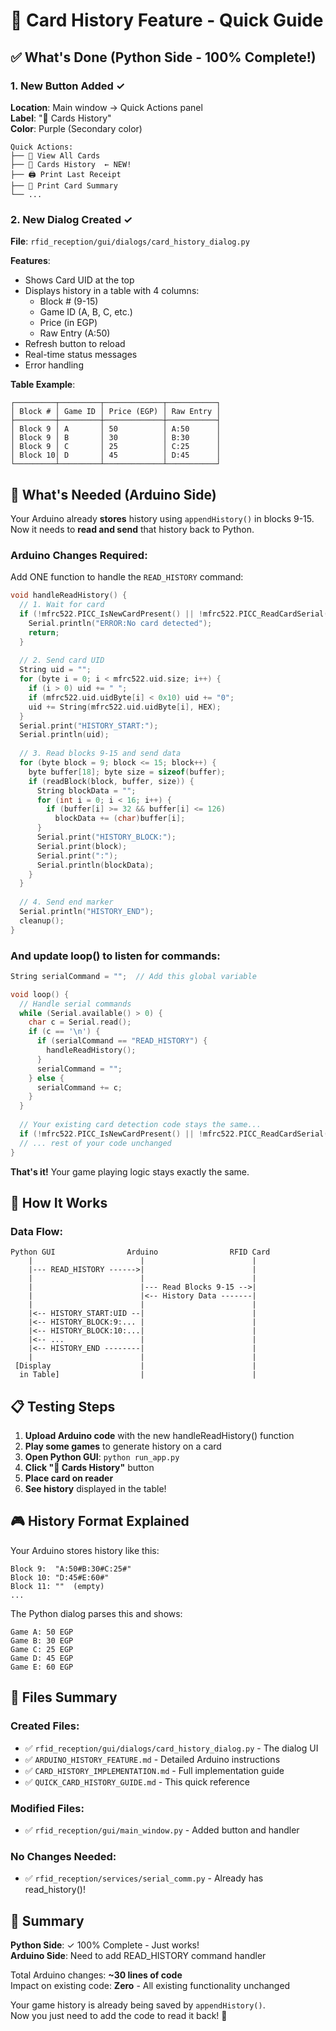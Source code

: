 # 📜 Card History Feature - Quick Guide

## ✅ What's Done (Python Side - 100% Complete!)

### 1. New Button Added ✓
**Location**: Main window → Quick Actions panel  
**Label**: "📜 Cards History"  
**Color**: Purple (Secondary color)

```
Quick Actions:
├── 🎫 View All Cards
├── 📜 Cards History  ← NEW!
├── 🖨️ Print Last Receipt
├── 📄 Print Card Summary
└── ...
```

### 2. New Dialog Created ✓
**File**: `rfid_reception/gui/dialogs/card_history_dialog.py`

**Features**:
- Shows Card UID at the top
- Displays history in a table with 4 columns:
  - Block # (9-15)
  - Game ID (A, B, C, etc.)
  - Price (in EGP)
  - Raw Entry (A:50)
- Refresh button to reload
- Real-time status messages
- Error handling

**Table Example**:
```
┌─────────┬─────────┬─────────────┬───────────┐
│ Block # │ Game ID │ Price (EGP) │ Raw Entry │
├─────────┼─────────┼─────────────┼───────────┤
│ Block 9 │ A       │ 50          │ A:50      │
│ Block 9 │ B       │ 30          │ B:30      │
│ Block 9 │ C       │ 25          │ C:25      │
│ Block 10│ D       │ 45          │ D:45      │
└─────────┴─────────┴─────────────┴───────────┘
```

## 🔧 What's Needed (Arduino Side)

Your Arduino already **stores** history using `appendHistory()` in blocks 9-15.  
Now it needs to **read and send** that history back to Python.

### Arduino Changes Required:

Add ONE function to handle the `READ_HISTORY` command:

```cpp
void handleReadHistory() {
  // 1. Wait for card
  if (!mfrc522.PICC_IsNewCardPresent() || !mfrc522.PICC_ReadCardSerial()) {
    Serial.println("ERROR:No card detected");
    return;
  }
  
  // 2. Send card UID
  String uid = "";
  for (byte i = 0; i < mfrc522.uid.size; i++) {
    if (i > 0) uid += " ";
    if (mfrc522.uid.uidByte[i] < 0x10) uid += "0";
    uid += String(mfrc522.uid.uidByte[i], HEX);
  }
  Serial.print("HISTORY_START:");
  Serial.println(uid);
  
  // 3. Read blocks 9-15 and send data
  for (byte block = 9; block <= 15; block++) {
    byte buffer[18]; byte size = sizeof(buffer);
    if (readBlock(block, buffer, size)) {
      String blockData = "";
      for (int i = 0; i < 16; i++) {
        if (buffer[i] >= 32 && buffer[i] <= 126)
          blockData += (char)buffer[i];
      }
      Serial.print("HISTORY_BLOCK:");
      Serial.print(block);
      Serial.print(":");
      Serial.println(blockData);
    }
  }
  
  // 4. Send end marker
  Serial.println("HISTORY_END");
  cleanup();
}
```

### And update loop() to listen for commands:

```cpp
String serialCommand = "";  // Add this global variable

void loop() {
  // Handle serial commands
  while (Serial.available() > 0) {
    char c = Serial.read();
    if (c == '\n') {
      if (serialCommand == "READ_HISTORY") {
        handleReadHistory();
      }
      serialCommand = "";
    } else {
      serialCommand += c;
    }
  }
  
  // Your existing card detection code stays the same...
  if (!mfrc522.PICC_IsNewCardPresent() || !mfrc522.PICC_ReadCardSerial()) return;
  // ... rest of your code unchanged
}
```

**That's it!** Your game playing logic stays exactly the same.

## 🎯 How It Works

### Data Flow:
```
Python GUI                Arduino                RFID Card
    |                        |                        |
    |--- READ_HISTORY ------>|                        |
    |                        |                        |
    |                        |--- Read Blocks 9-15 -->|
    |                        |<-- History Data -------|
    |                        |                        |
    |<-- HISTORY_START:UID --|                        |
    |<-- HISTORY_BLOCK:9:... |                        |
    |<-- HISTORY_BLOCK:10:...|                        |
    |<-- ...                 |                        |
    |<-- HISTORY_END --------|                        |
    |                        |                        |
 [Display                    |                        |
  in Table]                  |                        |
```

## 📋 Testing Steps

1. **Upload Arduino code** with the new handleReadHistory() function
2. **Play some games** to generate history on a card
3. **Open Python GUI**: `python run_app.py`
4. **Click "📜 Cards History"** button
5. **Place card on reader**
6. **See history** displayed in the table!

## 🎮 History Format Explained

Your Arduino stores history like this:
```
Block 9:  "A:50#B:30#C:25#"
Block 10: "D:45#E:60#"
Block 11: ""  (empty)
...
```

The Python dialog parses this and shows:
```
Game A: 50 EGP
Game B: 30 EGP
Game C: 25 EGP
Game D: 45 EGP
Game E: 60 EGP
```

## 📁 Files Summary

### Created Files:
- ✅ `rfid_reception/gui/dialogs/card_history_dialog.py` - The dialog UI
- ✅ `ARDUINO_HISTORY_FEATURE.md` - Detailed Arduino instructions
- ✅ `CARD_HISTORY_IMPLEMENTATION.md` - Full implementation guide
- ✅ `QUICK_CARD_HISTORY_GUIDE.md` - This quick reference

### Modified Files:
- ✅ `rfid_reception/gui/main_window.py` - Added button and handler

### No Changes Needed:
- ✅ `rfid_reception/services/serial_comm.py` - Already has read_history()!

## 🎉 Summary

**Python Side**: ✓ 100% Complete - Just works!  
**Arduino Side**: Need to add READ_HISTORY command handler

Total Arduino changes: **~30 lines of code**  
Impact on existing code: **Zero** - All existing functionality unchanged

Your game history is already being saved by `appendHistory()`.  
Now you just need to add the code to read it back! 🚀
